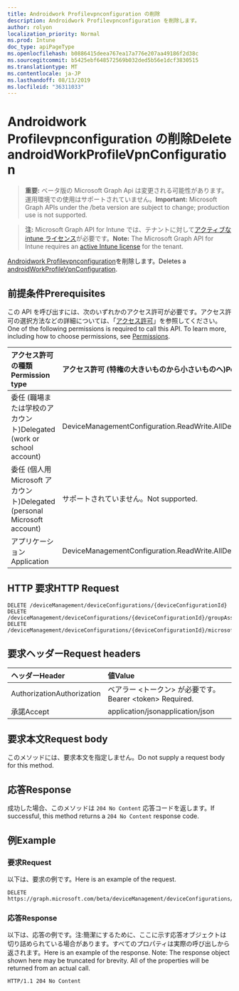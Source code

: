 ```yaml
---
title: Androidwork Profilevpnconfiguration の削除
description: Androidwork Profilevpnconfiguration を削除します。
author: rolyon
localization_priority: Normal
ms.prod: Intune
doc_type: apiPageType
ms.openlocfilehash: b0886415deea767ea17a776e207aa49186f2d38c
ms.sourcegitcommit: b5425ebf648572569b032ded5b56e1dcf3830515
ms.translationtype: MT
ms.contentlocale: ja-JP
ms.lasthandoff: 08/13/2019
ms.locfileid: "36311033"
---
```

# <a name="delete-androidworkprofilevpnconfiguration"></a><span data-ttu-id="e9147-103">Androidwork Profilevpnconfiguration の削除</span><span class="sxs-lookup"><span data-stu-id="e9147-103">Delete androidWorkProfileVpnConfiguration</span></span>

> <span data-ttu-id="e9147-104">**重要:** ベータ版の Microsoft Graph Api は変更される可能性があります。運用環境での使用はサポートされていません。</span><span class="sxs-lookup"><span data-stu-id="e9147-104">**Important:** Microsoft Graph APIs under the /beta version are subject to change; production use is not supported.</span></span>

> <span data-ttu-id="e9147-105">**注:** Microsoft Graph API for Intune では、テナントに対して[アクティブな intune ライセンス](https://go.microsoft.com/fwlink/?linkid=839381)が必要です。</span><span class="sxs-lookup"><span data-stu-id="e9147-105">**Note:** The Microsoft Graph API for Intune requires an [active Intune license](https://go.microsoft.com/fwlink/?linkid=839381) for the tenant.</span></span>

<span data-ttu-id="e9147-106">[Androidwork Profilevpnconfiguration](../resources/intune-deviceconfig-androidworkprofilevpnconfiguration.md)を削除します。</span><span class="sxs-lookup"><span data-stu-id="e9147-106">Deletes a [androidWorkProfileVpnConfiguration](../resources/intune-deviceconfig-androidworkprofilevpnconfiguration.md).</span></span>

## <a name="prerequisites"></a><span data-ttu-id="e9147-107">前提条件</span><span class="sxs-lookup"><span data-stu-id="e9147-107">Prerequisites</span></span>
<span data-ttu-id="e9147-p101">この API を呼び出すには、次のいずれかのアクセス許可が必要です。アクセス許可の選択方法などの詳細については、「[アクセス許可](/graph/permissions-reference)」を参照してください。</span><span class="sxs-lookup"><span data-stu-id="e9147-p101">One of the following permissions is required to call this API. To learn more, including how to choose permissions, see [Permissions](/graph/permissions-reference).</span></span>

|<span data-ttu-id="e9147-110">アクセス許可の種類</span><span class="sxs-lookup"><span data-stu-id="e9147-110">Permission type</span></span>|<span data-ttu-id="e9147-111">アクセス許可 (特権の大きいものから小さいものへ)</span><span class="sxs-lookup"><span data-stu-id="e9147-111">Permissions (from most to least privileged)</span></span>|
|:---|:---|
|<span data-ttu-id="e9147-112">委任 (職場または学校のアカウント)</span><span class="sxs-lookup"><span data-stu-id="e9147-112">Delegated (work or school account)</span></span>|<span data-ttu-id="e9147-113">DeviceManagementConfiguration.ReadWrite.All</span><span class="sxs-lookup"><span data-stu-id="e9147-113">DeviceManagementConfiguration.ReadWrite.All</span></span>|
|<span data-ttu-id="e9147-114">委任 (個人用 Microsoft アカウント)</span><span class="sxs-lookup"><span data-stu-id="e9147-114">Delegated (personal Microsoft account)</span></span>|<span data-ttu-id="e9147-115">サポートされていません。</span><span class="sxs-lookup"><span data-stu-id="e9147-115">Not supported.</span></span>|
|<span data-ttu-id="e9147-116">アプリケーション</span><span class="sxs-lookup"><span data-stu-id="e9147-116">Application</span></span>|<span data-ttu-id="e9147-117">DeviceManagementConfiguration.ReadWrite.All</span><span class="sxs-lookup"><span data-stu-id="e9147-117">DeviceManagementConfiguration.ReadWrite.All</span></span>|

## <a name="http-request"></a><span data-ttu-id="e9147-118">HTTP 要求</span><span class="sxs-lookup"><span data-stu-id="e9147-118">HTTP Request</span></span>
<!-- {
  "blockType": "ignored"
}
-->
``` http
DELETE /deviceManagement/deviceConfigurations/{deviceConfigurationId}
DELETE /deviceManagement/deviceConfigurations/{deviceConfigurationId}/groupAssignments/{deviceConfigurationGroupAssignmentId}/deviceConfiguration
DELETE /deviceManagement/deviceConfigurations/{deviceConfigurationId}/microsoft.graph.windowsDomainJoinConfiguration/networkAccessConfigurations/{deviceConfigurationId}
```

## <a name="request-headers"></a><span data-ttu-id="e9147-119">要求ヘッダー</span><span class="sxs-lookup"><span data-stu-id="e9147-119">Request headers</span></span>
|<span data-ttu-id="e9147-120">ヘッダー</span><span class="sxs-lookup"><span data-stu-id="e9147-120">Header</span></span>|<span data-ttu-id="e9147-121">値</span><span class="sxs-lookup"><span data-stu-id="e9147-121">Value</span></span>|
|:---|:---|
|<span data-ttu-id="e9147-122">Authorization</span><span class="sxs-lookup"><span data-stu-id="e9147-122">Authorization</span></span>|<span data-ttu-id="e9147-123">ベアラー &lt;トークン&gt; が必要です。</span><span class="sxs-lookup"><span data-stu-id="e9147-123">Bearer &lt;token&gt; Required.</span></span>|
|<span data-ttu-id="e9147-124">承諾</span><span class="sxs-lookup"><span data-stu-id="e9147-124">Accept</span></span>|<span data-ttu-id="e9147-125">application/json</span><span class="sxs-lookup"><span data-stu-id="e9147-125">application/json</span></span>|

## <a name="request-body"></a><span data-ttu-id="e9147-126">要求本文</span><span class="sxs-lookup"><span data-stu-id="e9147-126">Request body</span></span>
<span data-ttu-id="e9147-127">このメソッドには、要求本文を指定しません。</span><span class="sxs-lookup"><span data-stu-id="e9147-127">Do not supply a request body for this method.</span></span>

## <a name="response"></a><span data-ttu-id="e9147-128">応答</span><span class="sxs-lookup"><span data-stu-id="e9147-128">Response</span></span>
<span data-ttu-id="e9147-129">成功した場合、このメソッドは `204 No Content` 応答コードを返します。</span><span class="sxs-lookup"><span data-stu-id="e9147-129">If successful, this method returns a `204 No Content` response code.</span></span>

## <a name="example"></a><span data-ttu-id="e9147-130">例</span><span class="sxs-lookup"><span data-stu-id="e9147-130">Example</span></span>

### <a name="request"></a><span data-ttu-id="e9147-131">要求</span><span class="sxs-lookup"><span data-stu-id="e9147-131">Request</span></span>
<span data-ttu-id="e9147-132">以下は、要求の例です。</span><span class="sxs-lookup"><span data-stu-id="e9147-132">Here is an example of the request.</span></span>
``` http
DELETE https://graph.microsoft.com/beta/deviceManagement/deviceConfigurations/{deviceConfigurationId}
```

### <a name="response"></a><span data-ttu-id="e9147-133">応答</span><span class="sxs-lookup"><span data-stu-id="e9147-133">Response</span></span>
<span data-ttu-id="e9147-p102">以下は、応答の例です。注:簡潔にするために、ここに示す応答オブジェクトは切り詰められている場合があります。すべてのプロパティは実際の呼び出しから返されます。</span><span class="sxs-lookup"><span data-stu-id="e9147-p102">Here is an example of the response. Note: The response object shown here may be truncated for brevity. All of the properties will be returned from an actual call.</span></span>
``` http
HTTP/1.1 204 No Content
```






